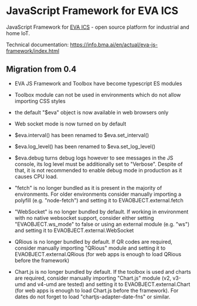 # JavaScript Framework for EVA ICS

JavaScript Framework for [EVA
ICS](https://www.bohemia-automation.com/software/eva4/) - open source platform
for industrial and home IoT.

Technical documentation: <https://info.bma.ai/en/actual/eva-js-framework/index.html>

## Migration from 0.4

* EVA JS Framework and Toolbox have become typescript ES modules

* Toolbox module can not be used in environments which do not allow importing
CSS styles

* the default "$eva" object is now available in web browsers only

* Web socket mode is now turned on by default

* $eva.interval() has been renamed to $eva.set\_interval()

* $eva.log\_level() has been renamed to $eva.set\_log\_level()

* $eva.debug turns debug logs however to see messages in the JS console, its
log level must be additionally set to "Verbose". Despite of that, it is not
recommended to enable debug mode in production as it causes CPU load.

* "fetch" is no longer bundled as it is present in the majority of
environments. For older environments consider manually importing a polyfill
(e.g. "node-fetch") and setting it to EVAOBJECT.external.fetch

* "WebSocket" is no longer bundled by default. If working in environment with
no native websocket support, consider either setting "EVAOBJECT.ws\_mode" to
false or using an external module (e.g. "ws") and setting it to
EVAOBJECT.external.WebSocket

* QRious is no longer bundled by default. If QR codes are required, consider
manually importing "QRious" module and setting it to EVAOBJECT.external.QRious
(for web apps is enough to load QRious before the framework)

* Chart.js is no longer bundled by default. If the toolbox is used and charts
are required, consider manually importing "Chart.js" module (v2, v3-umd and
v4-umd are tested) and setting it to EVAOBJECT.external.Chart (for web apps is
enough to load Chart.js before the framework). For dates do not forget to load
"chartjs-adapter-date-fns" or similar.
